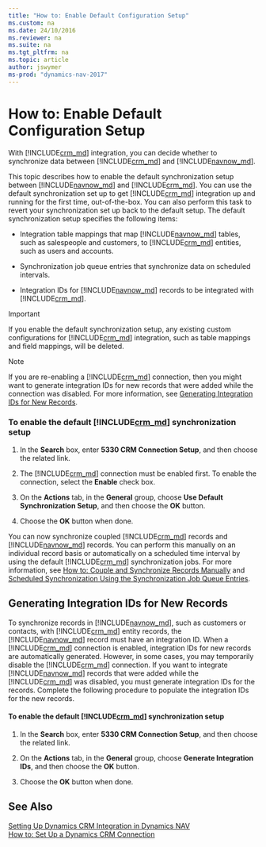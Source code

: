 ```yaml
---
title: "How to: Enable Default Configuration Setup"
ms.custom: na
ms.date: 24/10/2016
ms.reviewer: na
ms.suite: na
ms.tgt_pltfrm: na
ms.topic: article
author: jswymer
ms-prod: "dynamics-nav-2017"
---
```

# How to: Enable Default Configuration Setup
With [!INCLUDE[crm_md](includes/crm_md.md)] integration, you can decide whether to synchronize data between [!INCLUDE[crm_md](includes/crm_md.md)] and [!INCLUDE[navnow_md](includes/navnow_md.md)].

This topic describes how to enable the default synchronization setup between [!INCLUDE[navnow_md](includes/navnow_md.md)] and [!INCLUDE[crm_md](includes/crm_md.md)]. You can use the default synchronization set up to get [!INCLUDE[crm_md](includes/crm_md.md)] integration up and running for the first time, out\-of\-the\-box. You can also perform this task to revert your synchronization set up back to the default setup. The default synchronization setup specifies the following items:  

-   Integration table mappings that map [!INCLUDE[navnow_md](includes/navnow_md.md)] tables, such as salespeople and customers, to [!INCLUDE[crm_md](includes/crm_md.md)] entities, such as users and accounts.  

-   Synchronization job queue entries that synchronize data on scheduled intervals.  

-   Integration IDs for [!INCLUDE[navnow_md](includes/navnow_md.md)] records to be integrated with [!INCLUDE[crm_md](includes/crm_md.md)].  

> [!IMPORTANT]  
>  If you enable the default synchronization setup, any existing custom configurations for [!INCLUDE[crm_md](includes/crm_md.md)] integration, such as table mappings and field mappings, will be deleted.  

> [!NOTE]  
>  If you are re\-enabling a [!INCLUDE[crm_md](includes/crm_md.md)] connection, then you might want to generate integration IDs for new records that were added while the connection was disabled. For more information, see [Generating Integration IDs for New Records](How-to-Enable-Default-Dynamics-CRM-Synchronization-Setup.md#GenIntIds).  

### To enable the default [!INCLUDE[crm_md](includes/crm_md.md)] synchronization setup

1.  In the **Search** box, enter **5330 CRM Connection Setup**, and then choose the related link.  

2.  The [!INCLUDE[crm_md](includes/crm_md.md)] connection must be enabled first. To enable the connection, select the **Enable** check box.  

3.  On the **Actions** tab, in the **General** group, choose **Use Default Synchronization Setup**, and then choose the **OK** button.  

4.  Choose the **OK** button when done.  

 You can now synchronize coupled [!INCLUDE[crm_md](includes/crm_md.md)] records and [!INCLUDE[navnow_md](includes/navnow_md.md)] records. You can perform this manually on an individual record basis or automatically on a scheduled time interval by using the default [!INCLUDE[crm_md](includes/crm_md.md)] synchronization jobs. For more information, see [How to: Couple and Synchronize Records Manually](/How-to-Couple-and-Synchronize-Records-Manually.md) and [Scheduled Synchronization Using the Synchronization Job Queue Entries](Scheduled-Synchronization-Using-the-Synchronization-Job-Queue-Entries.md).  

##  <a name="GenIntIds"></a> Generating Integration IDs for New Records  
 To synchronize records in [!INCLUDE[navnow_md](includes/navnow_md.md)], such as customers or contacts, with [!INCLUDE[crm_md](includes/crm_md.md)] entity records, the [!INCLUDE[navnow_md](includes/navnow_md.md)] record must have an integration ID. When a [!INCLUDE[crm_md](includes/crm_md.md)] connection is enabled, integration IDs for new records are automatically generated. However, in some cases, you may temporarily disable the [!INCLUDE[crm_md](includes/crm_md.md)] connection. If you want to integrate [!INCLUDE[navnow_md](includes/navnow_md.md)] records that were added while the [!INCLUDE[crm_md](includes/crm_md.md)] was disabled, you must generate integration IDs for the records. Complete the following procedure to populate the integration IDs for the new records.  

#### To enable the default [!INCLUDE[crm_md](includes/crm_md.md)] synchronization setup  

1.  In the **Search** box, enter **5330 CRM Connection Setup**, and then choose the related link.  

2.  On the **Actions** tab, in the **General** group, choose **Generate Integration IDs**, and then choose the **OK** button.  

3.  Choose the **OK** button when done.  

## See Also   
 [Setting Up Dynamics CRM Integration in Dynamics NAV](Setting-Up-Dynamics-CRM-Integration.md )   
 [How to: Set Up a Dynamics CRM Connection](How-to-Set-Up-a-Dynamics-CRM-Connection.md)   
